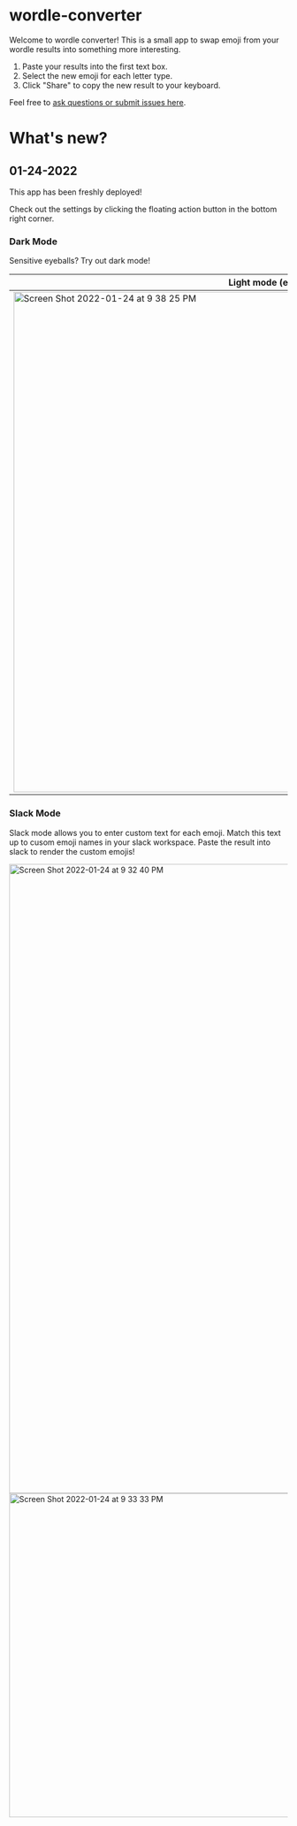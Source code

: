 # wordle-converter

Welcome to wordle converter! This is a small app to swap emoji from your wordle results into something more interesting.

1. Paste your results into the first text box.
2. Select the new emoji for each letter type.
3. Click "Share" to copy the new result to your keyboard.

Feel free to [ask questions or submit issues here](https://github.com/hschallh/wordle-converter/issues).

# What's new?

## 01-24-2022
This app has been freshly deployed! 

Check out the settings by clicking the floating action button in the bottom right corner.

### Dark Mode
Sensitive eyeballs? Try out dark mode!

Light mode (ew) | Dark mode (wow)
---|---
<img width="905" alt="Screen Shot 2022-01-24 at 9 38 25 PM" src="https://user-images.githubusercontent.com/13680789/150900677-67d5dd5c-e476-4f87-afb6-9818f05a41e2.png">|<img width="896" alt="Screen Shot 2022-01-24 at 9 37 59 PM" src="https://user-images.githubusercontent.com/13680789/150900642-52eff0ed-27fe-4ff6-b353-ca096afb88c1.png">


### Slack Mode
Slack mode allows you to enter custom text for each emoji. Match this text up to cusom emoji names in your slack workspace. Paste the result into slack to render the custom emojis!

<img width="1138" alt="Screen Shot 2022-01-24 at 9 32 40 PM" src="https://user-images.githubusercontent.com/13680789/150900084-26a438c7-8204-4171-9e7a-6a2fe6309103.png">

<img width="586" alt="Screen Shot 2022-01-24 at 9 33 33 PM" src="https://user-images.githubusercontent.com/13680789/150900162-84e08c06-2ec6-4d59-a6f5-6de9c2fa66d7.png">

